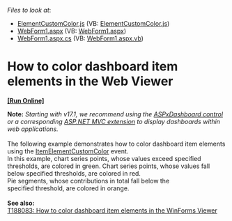 <!-- default file list -->
*Files to look at*:

* [ElementCustomColor.js](./CS/Dashboard_ElementCustomColor_Web/Scripts/ElementCustomColor.js) (VB: [ElementCustomColor.js](./VB/Dashboard_ElementCustomColor_Web/Scripts/ElementCustomColor.js))
* [WebForm1.aspx](./CS/Dashboard_ElementCustomColor_Web/WebForm1.aspx) (VB: [WebForm1.aspx](./VB/Dashboard_ElementCustomColor_Web/WebForm1.aspx))
* [WebForm1.aspx.cs](./CS/Dashboard_ElementCustomColor_Web/WebForm1.aspx.cs) (VB: [WebForm1.aspx.vb](./VB/Dashboard_ElementCustomColor_Web/WebForm1.aspx.vb))
<!-- default file list end -->
# How to color dashboard item elements in the Web Viewer
<!-- run online -->
**[[Run Online]](https://codecentral.devexpress.com/t198119/)**
<!-- run online end -->


<strong>Note:</strong> <em>Starting with v17.1, we recommend using the <a href="https://documentation.devexpress.com/Dashboard/CustomDocument16976.aspx">ASPxDashboard control</a> or a corresponding <a href="https://documentation.devexpress.com/Dashboard/CustomDocument16977.aspx">ASP.NET MVC extension</a> to display dashboards within web applications.</em><br><br>The following example demonstrates how to color dashboard item elements using the <a href="http://documentation.devexpress.com/#Dashboard/DevExpressDashboardWebScriptsASPxClientDashboardViewer_ItemElementCustomColortopic">ItemElementCustomColor</a> event.<br>In this example, chart series points, whose values exceed specified thresholds, are colored in green. Chart series points, whose values fall below specified thresholds, are colored in red.<br>Pie segments, whose contributions in total fall below the specified threshold, are colored in orange.<br><br><strong>See also:<br></strong><a href="https://www.devexpress.com/Support/Center/p/T188083">T188083: How to color dashboard item elements in the WinForms Viewer</a>

<br/>


